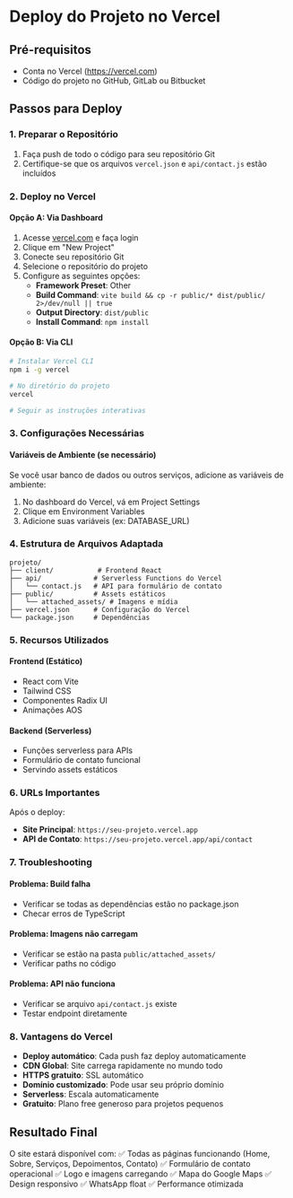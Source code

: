 # Deploy do Projeto no Vercel

## Pré-requisitos
- Conta no Vercel (https://vercel.com)
- Código do projeto no GitHub, GitLab ou Bitbucket

## Passos para Deploy

### 1. Preparar o Repositório
1. Faça push de todo o código para seu repositório Git
2. Certifique-se que os arquivos `vercel.json` e `api/contact.js` estão incluídos

### 2. Deploy no Vercel

#### Opção A: Via Dashboard
1. Acesse [vercel.com](https://vercel.com) e faça login
2. Clique em "New Project"
3. Conecte seu repositório Git
4. Selecione o repositório do projeto
5. Configure as seguintes opções:
   - **Framework Preset**: Other
   - **Build Command**: `vite build && cp -r public/* dist/public/ 2>/dev/null || true`
   - **Output Directory**: `dist/public`
   - **Install Command**: `npm install`

#### Opção B: Via CLI
```bash
# Instalar Vercel CLI
npm i -g vercel

# No diretório do projeto
vercel

# Seguir as instruções interativas
```

### 3. Configurações Necessárias

#### Variáveis de Ambiente (se necessário)
Se você usar banco de dados ou outros serviços, adicione as variáveis de ambiente:
1. No dashboard do Vercel, vá em Project Settings
2. Clique em Environment Variables
3. Adicione suas variáveis (ex: DATABASE_URL)

### 4. Estrutura de Arquivos Adaptada

```
projeto/
├── client/           # Frontend React
├── api/             # Serverless Functions do Vercel
│   └── contact.js   # API para formulário de contato
├── public/          # Assets estáticos
│   └── attached_assets/ # Imagens e mídia
├── vercel.json      # Configuração do Vercel
└── package.json     # Dependências
```

### 5. Recursos Utilizados

#### Frontend (Estático)
- React com Vite
- Tailwind CSS
- Componentes Radix UI
- Animações AOS

#### Backend (Serverless)
- Funções serverless para APIs
- Formulário de contato funcional
- Servindo assets estáticos

### 6. URLs Importantes

Após o deploy:
- **Site Principal**: `https://seu-projeto.vercel.app`
- **API de Contato**: `https://seu-projeto.vercel.app/api/contact`

### 7. Troubleshooting

#### Problema: Build falha
- Verificar se todas as dependências estão no package.json
- Checar erros de TypeScript

#### Problema: Imagens não carregam
- Verificar se estão na pasta `public/attached_assets/`
- Verificar paths no código

#### Problema: API não funciona
- Verificar se arquivo `api/contact.js` existe
- Testar endpoint diretamente

### 8. Vantagens do Vercel

- **Deploy automático**: Cada push faz deploy automaticamente
- **CDN Global**: Site carrega rapidamente no mundo todo
- **HTTPS gratuito**: SSL automático
- **Domínio customizado**: Pode usar seu próprio domínio
- **Serverless**: Escala automaticamente
- **Gratuito**: Plano free generoso para projetos pequenos

## Resultado Final

O site estará disponível com:
✅ Todas as páginas funcionando (Home, Sobre, Serviços, Depoimentos, Contato)
✅ Formulário de contato operacional
✅ Logo e imagens carregando
✅ Mapa do Google Maps
✅ Design responsivo
✅ WhatsApp float
✅ Performance otimizada
